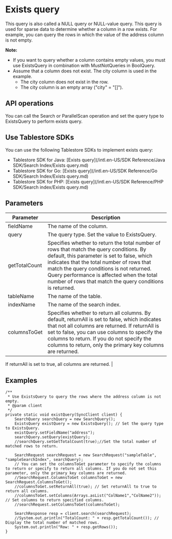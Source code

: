 # Exists query

This query is also called a NULL query or NULL-value query. This query is used for sparse data to determine whether a column in a row exists. For example, you can query the rows in which the value of the address column is not empty.

**Note:**

-   If you want to query whether a column contains empty values, you must use ExistsQuery in combination with MustNotQueries in BoolQuery.
-   Assume that a column does not exist. The city column is used in the example.
    -   The city column does not exist in the row.
    -   The city column is an empty array \("city" = "\[\]"\).

## API operations

You can call the Search or ParallelScan operation and set the query type to ExistsQuery to perform exists query.

## Use Tablestore SDKs

You can use the following Tablestore SDKs to implement exists query:

-   Tablestore SDK for Java: [Exists query](/intl.en-US/SDK Reference/Java SDK/Search Index/Exists query.md)
-   Tablestore SDK for Go: [Exists query](/intl.en-US/SDK Reference/Go SDK/Search Index/Exists query.md)
-   Tablestore SDK for PHP: [Exists query](/intl.en-US/SDK Reference/PHP SDK/Search index/Exists query.md)

## Parameters

|Parameter|Description|
|---------|-----------|
|fieldName|The name of the column.|
|query|The query type. Set the value to ExistsQuery.|
|getTotalCount|Specifies whether to return the total number of rows that match the query conditions. By default, this parameter is set to false, which indicates that the total number of rows that match the query conditions is not returned. Query performance is affected when the total number of rows that match the query conditions is returned. |
|tableName|The name of the table.|
|indexName|The name of the search index.|
|columnsToGet|Specifies whether to return all columns. By default, returnAll is set to false, which indicates that not all columns are returned. If returnAll is set to false, you can use columns to specify the columns to return. If you do not specify the columns to return, only the primary key columns are returned.

If returnAll is set to true, all columns are returned. |

## Examples

```
/**
 * Use ExistsQuery to query the rows where the address column is not empty.
 * @param client
 */
private static void existQuery(SyncClient client) {
    SearchQuery searchQuery = new SearchQuery();
    ExistsQuery existQuery = new ExistsQuery(); // Set the query type to ExistsQuery.
    existQuery.setFieldName("address");
    searchQuery.setQuery(existQuery);
    //searchQuery.setGetTotalCount(true);//Set the total number of matched rows to return.

    SearchRequest searchRequest = new SearchRequest("sampleTable", "sampleSearchIndex", searchQuery);
    // You can set the columnsToGet parameter to specify the columns to return or specify to return all columns. If you do not set this parameter, only the primary key columns are returned.
    //SearchRequest.ColumnsToGet columnsToGet = new SearchRequest.ColumnsToGet();
    //columnsToGet.setReturnAll(true); // Set returnAll to true to return all columns.
    //columnsToGet.setColumns(Arrays.asList("ColName1","ColName2")); // Set columns to return specified columns.
    //searchRequest.setColumnsToGet(columnsToGet);
  
    SearchResponse resp = client.search(searchRequest);
    //System.out.println("TotalCount: " + resp.getTotalCount()); // Display the total number of matched rows.
    System.out.println("Row: " + resp.getRows());
}
```

